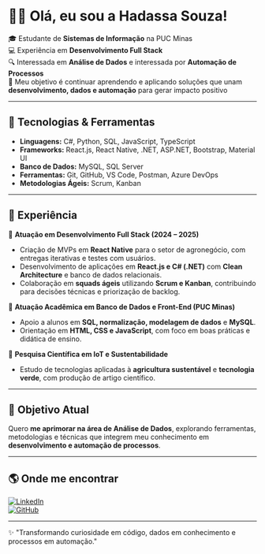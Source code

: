 # 👩‍💻 Olá, eu sou a Hadassa Souza!

🎓 Estudante de **Sistemas de Informação** na PUC Minas  
💻 Experiência em **Desenvolvimento Full Stack**  
🔍 Interessada em **Análise de Dados** e interessada por **Automação de Processos**  
🌱 Meu objetivo é continuar aprendendo e aplicando soluções que unam **desenvolvimento, dados e automação** para gerar impacto positivo  

---

## 🚀 Tecnologias & Ferramentas

- **Linguagens:** C#, Python, SQL, JavaScript, TypeScript  
- **Frameworks:** React.js, React Native, .NET, ASP.NET, Bootstrap, Material UI  
- **Banco de Dados:** MySQL, SQL Server  
- **Ferramentas:** Git, GitHub, VS Code, Postman, Azure DevOps  
- **Metodologias Ágeis:** Scrum, Kanban  

---

## 📌 Experiência

🔹 **Atuação em Desenvolvimento Full Stack (2024 – 2025)**  
- Criação de MVPs em **React Native** para o setor de agronegócio, com entregas iterativas e testes com usuários.  
- Desenvolvimento de aplicações em **React.js e C# (.NET)** com **Clean Architecture** e banco de dados relacionais.  
- Colaboração em **squads ágeis** utilizando **Scrum e Kanban**, contribuindo para decisões técnicas e priorização de backlog.  

🔹 **Atuação Acadêmica em Banco de Dados e Front-End (PUC Minas)**  
- Apoio a alunos em **SQL, normalização, modelagem de dados** e **MySQL**.  
- Orientação em **HTML, CSS e JavaScript**, com foco em boas práticas e didática de ensino.  

🔹 **Pesquisa Científica em IoT e Sustentabilidade**  
- Estudo de tecnologias aplicadas à **agricultura sustentável** e **tecnologia verde**, com produção de artigo científico.  

---

## 🎯 Objetivo Atual
Quero **me aprimorar na área de Análise de Dados**, explorando ferramentas, metodologias e técnicas que integrem meu conhecimento em **desenvolvimento e automação de processos**.  

---

## 🌎 Onde me encontrar

[![LinkedIn](https://img.shields.io/badge/LinkedIn-0077B5?style=for-the-badge&logo=linkedin&logoColor=white)](https://www.linkedin.com/in/SEU-USUARIO)  
[![GitHub](https://img.shields.io/badge/GitHub-100000?style=for-the-badge&logo=github&logoColor=white)](https://github.com/SEU-USUARIO)  

---

✨ "Transformando curiosidade em código, dados em conhecimento e processos em automação."
